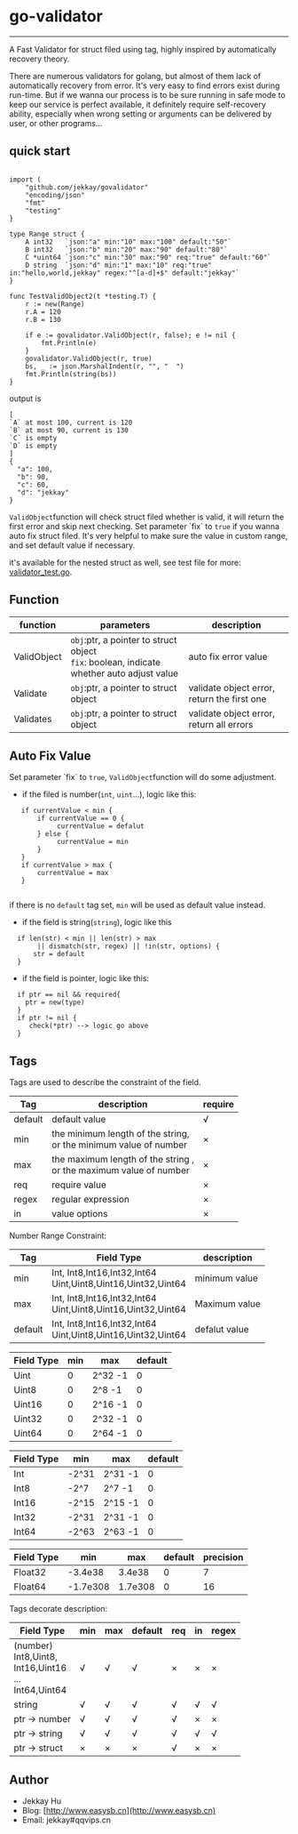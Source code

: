 # go-validator

---

<p>A Fast Validator for struct filed using tag, highly inspired by automatically recovery theory.</p>

<p>There are numerous validators for golang, but almost of them lack of automatically 
recovery from error. It's very easy to find errors exist during run-time. But if we wanna our process 
 is to be sure running in safe mode to keep our service is perfect available, it definitely require
 self-recovery ability, especially when wrong setting or arguments can be delivered
 by user, or other programs...
 </p>

## quick start

```

import (
    "github.com/jekkay/govalidator"
    "encoding/json"
    "fmt"
    "testing"
}

type Range struct {
    A int32   `json:"a" min:"10" max:"100" default:"50"`
    B int32   `json:"b" min:"20" max:"90" default:"80"`
    C *uint64 `json:"c" min:"30" max:"90" req:"true" default:"60"`
    D string  `json:"d" min:"1" max:"10" req:"true" in:"hello,world,jekkay" regex:"^[a-d]+$" default:"jekkay"`
}

func TestValidObject2(t *testing.T) {
	r := new(Range)
	r.A = 120
	r.B = 130

	if e := govalidator.ValidObject(r, false); e != nil {
		fmt.Println(e)
	}
	govalidator.ValidObject(r, true)
	bs, _ := json.MarshalIndent(r, "", "  ")
	fmt.Println(string(bs))
}
```

output is 
```
[
`A` at most 100, current is 120
`B` at most 90, current is 130 
`C` is empty
`D` is empty
]
{
  "a": 100,
  "b": 90,
  "c": 60,
  "d": "jekkay"
}
```

<p><code>ValidObject</code>function will check struct filed whether is valid, 
it will return the first error and skip next checking. Set parameter `fix` to <code>true</code> 
if you wanna auto fix struct filed. It's very helpful to make sure the value in custom range, and set
default value if necessary.</p>

it's available for the nested struct as well, see test file for more: [validator_test.go](./validator_test.go).


## Function

| function | parameters | description |
|--------|--------|--------|
| ValidObject | <code>obj</code>:ptr, a pointer to struct object<br/><code>fix</code>: boolean, indicate whether auto adjust value<br/>| auto fix error value|
| Validate | <code>obj</code>:ptr, a pointer to struct object<br/>| validate object error, return the first one |
| Validates | <code>obj</code>:ptr, a pointer to struct object<br/>|  validate object error, return all errors |

## Auto Fix Value


<p>Set parameter `fix` to <code>true</code>, <code>ValidObject</code>function will do some adjustment.</p>

 - if the filed is number(<code>int</code>, <code>uint</code>...), logic like this:

```
   if currentValue < min {
       if currentValue == 0 {
            currentValue = defalut
       } else {
            currentValue = min
       }
   }
   if currentValue > max {
       currentValue = max
   }
     
``` 
<p>if there is no <code>default</code> tag set, <code>min</code> will be used as default value instead. </p>
 
 - if the field is string(<code>string</code>), logic like this

```
  if len(str) < min || len(str) > max 
       || dismatch(str, regex) || !in(str, options) {
      str = default
  }
```

 - if the field is pointer, logic like this:
 
```
  if ptr == nil && required{
    ptr = new(type)
  }
  if ptr != nil {
     check(*ptr) --> logic go above
  }

```

## Tags

<p>Tags are used to describe the constraint of the field.</p>


| Tag | description | require |
|------|------|------|
| default | default value | √ | 
| min | the minimum length of the string,<br/> or the minimum value of number | × |
| max | the maximum length of the string ,<br/> or the maximum value of number| × |
| req | require value | × |
| regex | regular expression | × |
| in | value options | × |

<p>Number Range Constraint:</p>

| Tag | Field Type |description |
|------|------|------|
| min | Int, Int8,Int16,Int32,Int64<br/>Uint,Uint8,Uint16,Uint32,Uint64| minimum value |
| max | Int, Int8,Int16,Int32,Int64<br/>Uint,Uint8,Uint16,Uint32,Uint64| Maximum value |
| default | Int, Int8,Int16,Int32,Int64<br/>Uint,Uint8,Uint16,Uint32,Uint64| defalut value |


| Field Type | min | max | default |
|-------|-------|-------|-------|
| Uint | 0 | 2^32 -1 | 0 |
| Uint8 | 0 | 2^8 -1 | 0 |
| Uint16 | 0 | 2^16 -1 | 0 |
| Uint32 | 0 | 2^32 -1 | 0 |
| Uint64 | 0 | 2^64 -1 | 0 |


| Field Type | min | max | default |
|-------|-------|-------|-------|
| Int | -2^31 | 2^31 -1 | 0 |
| Int8 | -2^7 | 2^7 -1 | 0 |
| Int16 | -2^15 | 2^15 -1 | 0 |
| Int32 | -2^31 | 2^31 -1 | 0 |
| Int64 | -2^63 | 2^63 -1 | 0 |

| Field Type | min | max | default | precision|
|-------|-------|-------|-------|-------|
| Float32 | -3.4e38 | 3.4e38 | 0 | 7 |
| Float64 | -1.7e308 | 1.7e308	 | 0 | 16 |


<p> Tags decorate description:</p>

| Field Type | min | max | default | req | in | regex |
|-------|-------|-------|-------|-------|-------|-------|
| (number)<br/>Int8,Uint8,<br/>Int16,Uint16<br/>...<br/>Int64,Uint64| √ | √ | √ | × |× |× |
| string | √ | √ | √ |  √ | √ | √ |
| ptr -> number |√ | √ | √ | √ |× |× |
| ptr -> string | √ | √ | √ |  √ | √ | √ |
| ptr -> struct |× |× |× |√ |× |× |

## Author
 - Jekkay Hu
 - Blog: [http://www.easysb.cn](http://www.easysb.cn)
 - Email: jekkay#qqvips.cn
 